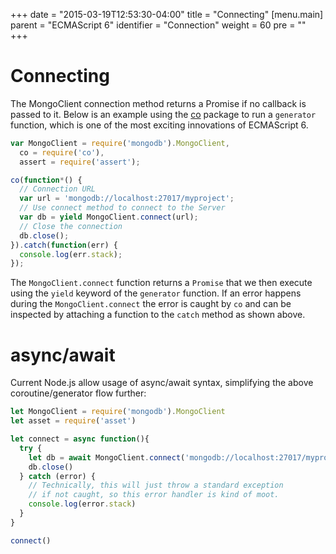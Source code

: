 +++
date = "2015-03-19T12:53:30-04:00"
title = "Connecting"
[menu.main]
  parent = "ECMAScript 6"
  identifier = "Connection"
  weight = 60
  pre = "<i class='fa'></i>"
+++

# Connecting

The MongoClient connection method returns a Promise if no callback is passed to it. Below is an example using the [co](https://www.npmjs.com/package/co) package to run a `generator` function, which is one of the most exciting innovations of ECMAScript 6.

```js
var MongoClient = require('mongodb').MongoClient,
  co = require('co'),
  assert = require('assert');

co(function*() {
  // Connection URL
  var url = 'mongodb://localhost:27017/myproject';
  // Use connect method to connect to the Server
  var db = yield MongoClient.connect(url);
  // Close the connection
  db.close();
}).catch(function(err) {
  console.log(err.stack);
});
```

The `MongoClient.connect` function returns a `Promise` that we then execute using the `yield` keyword of the `generator` function. If an error happens during the `MongoClient.connect` the error is caught by `co` and can be inspected by attaching a function to the `catch` method as shown above.


# async/await

Current Node.js allow usage of async/await syntax, simplifying the above coroutine/generator flow further:

```js
let MongoClient = require('mongodb').MongoClient
let asset = require('asset')

let connect = async function(){
  try {
    let db = await MongoClient.connect('mongodb://localhost:27017/myproject')
    db.close()
  } catch (error) {
    // Technically, this will just throw a standard exception 
    // if not caught, so this error handler is kind of moot.
    console.log(error.stack)
  }
}

connect()
```


